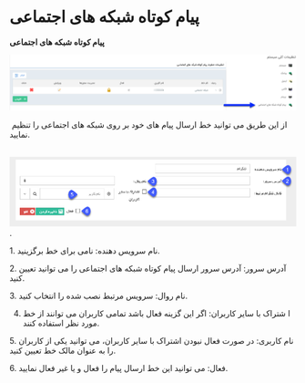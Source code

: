 # پیام کوتاه شبکه های اجتماعی    

**پیام کوتاه شبکه های اجتماعی**

![](Socialnetworkmessage/Socialnetworkmessage1.png) 

 از این طریق می توانید خط ارسال پیام های خود بر روی شبکه های اجتماعی را تنظیم نمایید.

 ![](Socialnetworkmessage/Socialnetworkmessage2.png).

1\. نام سرویس دهنده: نامی برای خط برگزینید.

2\. آدرس سرور: آدرس سرور ارسال پیام کوتاه شبکه های اجتماعی را می توانید تعیین کنید.

3\. نام روال: سرویس مرتبط نصب شده را انتخاب کنید.

4. ا شتراک با سایر کاربران: اگر این گزینه فعال باشد تمامی کاربران می توانند از خط مورد نظر استفاده کنند.

5\. نام کاربری: در صورت فعال نبودن اشتراک با سایر کاربران، می توانید یکی از کاربران را به عنوان مالک خط تعیین کنید.

6\. فعال: می توانید این خط ارسال پیام را فعال و یا غیر فعال نمایید.